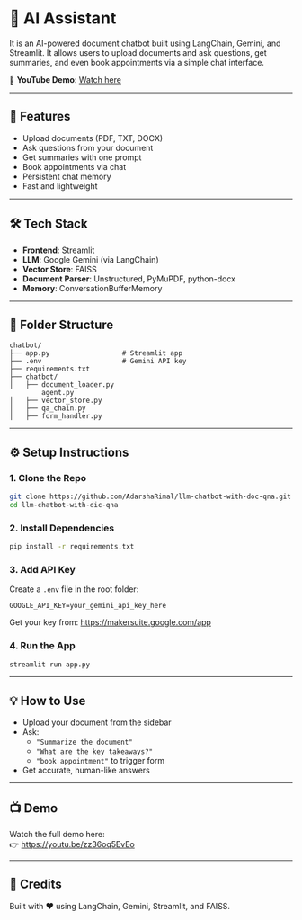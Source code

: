 # 🤖 AI Assistant

It is an AI-powered document chatbot built using LangChain, Gemini, and Streamlit. It allows users to upload documents and ask questions, get summaries, and even book appointments via a simple chat interface.

🎥 **YouTube Demo**: [Watch here](https://youtu.be/zz36oq5EvEo)

---

## 🚀 Features

- Upload documents (PDF, TXT, DOCX)
- Ask questions from your document
- Get summaries with one prompt
- Book appointments via chat
- Persistent chat memory
- Fast and lightweight

---

## 🛠 Tech Stack

- **Frontend**: Streamlit
- **LLM**: Google Gemini (via LangChain)
- **Vector Store**: FAISS
- **Document Parser**: Unstructured, PyMuPDF, python-docx
- **Memory**: ConversationBufferMemory

---

## 📁 Folder Structure

```
chatbot/
├── app.py                  # Streamlit app               
├── .env                    # Gemini API key
├── requirements.txt
├── chatbot/
│   ├── document_loader.py
        agent.py
│   ├── vector_store.py
│   ├── qa_chain.py
│   ├── form_handler.py
```

---

## ⚙️ Setup Instructions

### 1. Clone the Repo

```bash
git clone https://github.com/AdarshaRimal/llm-chatbot-with-doc-qna.git
cd llm-chatbot-with-dic-qna
```

### 2. Install Dependencies

```bash
pip install -r requirements.txt
```

### 3. Add API Key

Create a `.env` file in the root folder:

```
GOOGLE_API_KEY=your_gemini_api_key_here
```

Get your key from: https://makersuite.google.com/app

### 4. Run the App

```bash
streamlit run app.py
```

---

## 💡 How to Use

- Upload your document from the sidebar
- Ask:
  - `"Summarize the document"`
  - `"What are the key takeaways?"`
  - `"book appointment"` to trigger form
- Get accurate, human-like answers

---

## 📺 Demo

Watch the full demo here:  
👉 https://youtu.be/zz36oq5EvEo

---



## 🙌 Credits

Built with ❤️ using LangChain, Gemini, Streamlit, and FAISS.
